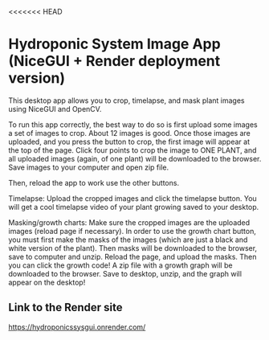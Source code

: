 <<<<<<< HEAD
# Hydroponic System Image App (NiceGUI + Render deployment version)

This desktop app allows you to crop, timelapse, and mask plant images using NiceGUI and OpenCV.

To run this app correctly, the best way to do so is first upload some images a set of images
to crop. About 12 images is good. Once those images are uploaded, and you press the button to crop, the first image will appear at the top of the page. Click four points to crop the image to ONE PLANT, and all uploaded images (again, of one plant) will be downloaded to the browser. Save images to your computer and open zip file. 

Then, reload the app to work use the other buttons. 

Timelapse: Upload the cropped images and click the timelapse button. You will get a cool timelapse video of your plant growing saved to your desktop. 

Masking/growth charts: Make sure the cropped images are the uploaded images (reload page if necessary). In order to use the growth chart button, you must first make the masks of the images (which are just a black and white version of the plant). Then masks will be downloaded to the browser, save to computer and unzip. Reload the page, and upload the masks. Then you can click the growth code! A zip file with a growth graph will be downloaded to the browser. Save to desktop, unzip, and the graph will appear on the desktop!

## Link to the Render site

https://hydroponicssysgui.onrender.com/ 

